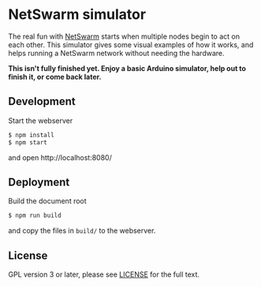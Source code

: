 NetSwarm simulator
==================

The real fun with [NetSwarm](https://github.com/wvengen/netswarm-arduino) starts when
multiple nodes begin to act on each other. This simulator gives some visual examples of
how it works, and helps running a NetSwarm network without needing the hardware.

**This isn't fully finished yet. Enjoy a basic Arduino simulator, help out to finish it, or come back later.**


Development
-----------

Start the webserver

```sh
$ npm install
$ npm start
```

and open http://localhost:8080/


Deployment
----------

Build the document root

```sh
$ npm run build
```

and copy the files in `build/` to the webserver.


License
-------

GPL version 3 or later, please see [LICENSE](LICENSE.md) for the full text.
